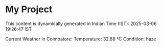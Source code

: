 # My Project

This content is dynamically generated in Indian Time (IST): 2025-03-06 19:26:47 IST


Current Weather in Coimbatore:
Temperature: 32.88 °C
Condition: haze
